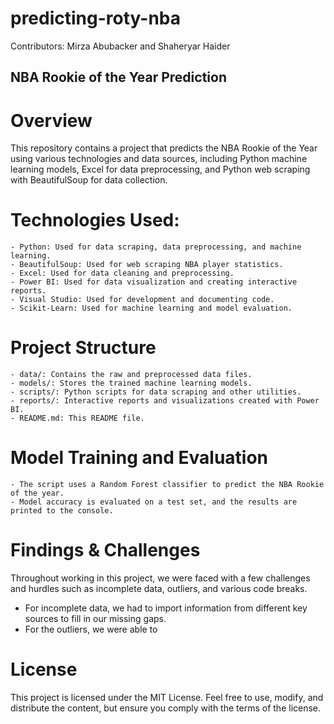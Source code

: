 # predicting-roty-nba
Contributors: Mirza Abubacker and Shaheryar Haider

## NBA Rookie of the Year Prediction

# Overview
This repository contains a project that predicts the NBA Rookie of the Year using various technologies and data sources, including Python machine learning models, Excel for data preprocessing, and Python web scraping with BeautifulSoup for data collection.

# Technologies Used:
    - Python: Used for data scraping, data preprocessing, and machine learning.
    - BeautifulSoup: Used for web scraping NBA player statistics.
    - Excel: Used for data cleaning and preprocessing.
    - Power BI: Used for data visualization and creating interactive reports.
    - Visual Studio: Used for development and documenting code.
    - Scikit-Learn: Used for machine learning and model evaluation.

# Project Structure
    - data/: Contains the raw and preprocessed data files.
    - models/: Stores the trained machine learning models.
    - scripts/: Python scripts for data scraping and other utilities.
    - reports/: Interactive reports and visualizations created with Power BI.
    - README.md: This README file.

# Model Training and Evaluation
    - The script uses a Random Forest classifier to predict the NBA Rookie of the year. 
    - Model accuracy is evaluated on a test set, and the results are printed to the console.

# Findings & Challenges
Throughout working in this project, we were faced with a few challenges and hurdles such as incomplete data, outliers, and various  code breaks. 
- For incomplete data, we had to import information from different key sources to fill in our missing gaps.
- For the outliers, we were able to 

# License
This project is licensed under the MIT License. Feel free to use, modify, and distribute the content, but ensure you comply with the terms of the license.
